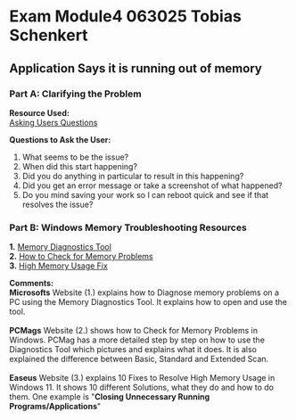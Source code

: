 
# Exam Module4 063025 Tobias Schenkert

##  Application Says it is running out of memory

### Part A: Clarifying the Problem

**Resource Used:**  
[Asking Users Questions](https://community.spiceworks.com/t/helpdesk-tech-probing-questions-to-ask-end-users/948171/6)

**Questions to Ask the User:**
1. What seems to be the issue?
2. When did this start happening?
3. Did you do anything in particular to result in this happening?
4. Did you get an error message or take a screenshot of what happened?
5. Do you mind saving your work so I can reboot quick and see if that resolves the issue?

### Part B: Windows Memory Troubleshooting Resources
**1.** [Memory Diagnostics Tool](http://hs.windows.microsoft.com/hhweb/content/m-en-us/p-6.2/id-4edd5f80-def2-4d32-965c-116d49fb9872/)  
**2.** [How to Check for Memory Problems](https://www.pcmag.com/how-to/how-to-check-for-memory-problems-in-windows)  
**3.** [High Memory Usage Fix](https://www.easeus.com/partition-master/windows-10-high-ram-cpu-memory-usage-issue.html?srsltid=AfmBOoq245KbaMv7j10QPYNzypXpI4AJKuexJkPdem0lB14_Vgw0SA_2)  

**Comments:** <br>
**Microsofts** Website (1.) explains how to Diagnose memory problems on a PC using the Memory Diagnostics Tool. It explains how to open and use the tool. <br>
<br>
**PCMags** Website (2.) shows how to Check for Memory Problems in Windows. PCMag has a more detailed step by step on how to use the Diagnostics Tool which pictures and explains what it does. It is also explained the difference between Basic, Standard and Extended Scan. <br>
<br>
**Easeus** Website (3.) explains 10 Fixes to Resolve High Memory Usage in Windows 11. It shows 10 different Solutions, what they do and how to do them. One example is "**Closing Unnecessary Running Programs/Applications**" <br>

